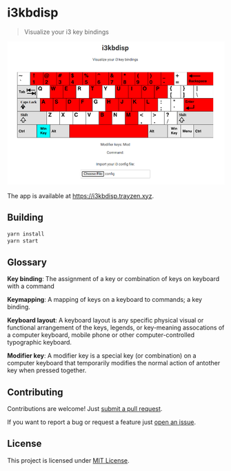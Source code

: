 # i3kbdisp
> Visualize your i3 key bindings
<div align="center">
    <img src="assets/preview.png"/>
</div>

The app is available at https://i3kbdisp.trayzen.xyz.

## Building
```
yarn install
yarn start
```

## Glossary
**Key binding**: The assignment of a key or combination of keys on keyboard with
a command

**Keymapping**: A mapping of keys on a keyboard to commands; a key binding.

**Keyboard layout**: A keyboard layout is any specific physical visual or
functional arrangement of the keys, legends, or key-meaning assocations of a
computer keyboard, mobile phone or other computer-controlled typographic
keyboard.

**Modifier key**: A modifier key is a special key (or combination) on a computer
keyboard that temporarily modifies the normal action of antother key when
pressed together.

## Contributing
Contributions are welcome! Just [submit a pull request](https://github.com/TrAyZeN/i3kbdisp/compare).

If you want to report a bug or request a feature just [open an issue](https://github.com/TrAyZeN/i3kbdisp/issues/new).

## License
This project is licensed under [MIT License](https://github.com/TrAyZeN/i3kbdisp/blob/master/LICENSE).
